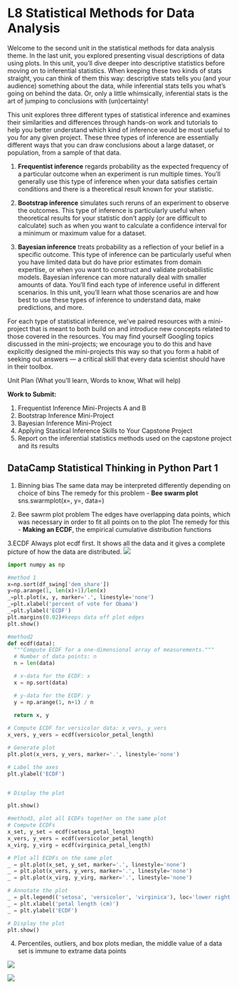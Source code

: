 # L8 Statistical Methods for Data Analysis
Welcome to the second unit in the statistical methods for data analysis theme. In the last unit, you explored presenting visual descriptions of data using plots. In this unit, you’ll dive deeper into descriptive statistics before moving on to inferential statistics. When keeping these two kinds of stats straight, you can think of them this way: descriptive stats tells you (and your audience) something about the data, while inferential stats tells you what’s going on behind the data. Or, only a little whimsically, inferential stats is the art of jumping to conclusions with (un)certainty!

This unit explores three different types of statistical inference and examines their similarities and differences through hands-on work and tutorials to help you better understand which kind of inference would be most useful to you for any given project. These three types of inference are essentially different ways that you can draw conclusions about a large dataset, or population, from a sample of that data.

1. **Frequentist inference** regards probability as the expected frequency of a particular outcome when an experiment is run multiple times. You’ll generally use this type of inference when your data satisfies certain conditions and there is a theoretical result known for your statistic.



2. **Bootstrap inference** simulates such reruns of an experiment to observe the outcomes. This type of inference is particularly useful when theoretical results for your statistic don’t apply (or are difficult to calculate) such as when you want to calculate a confidence interval for a minimum or maximum value for a dataset.   

3. **Bayesian inference** treats probability as a reflection of your belief in a specific outcome. This type of inference can be particularly useful when you have limited data but do have prior estimates from domain expertise, or when you want to construct and validate probabilistic models. Bayesian inference can more naturally deal with smaller amounts of data.
You’ll find each type of inference useful in different scenarios. In this unit, you’ll learn what those scenarios are and how best to use these types of inference to understand data, make predictions, and more.

For each type of statistical inference, we've paired resources with a mini-project that is meant to both build on and introduce new concepts related to those covered in the resources. You may find yourself Googling topics discussed in the mini-projects; we encourage you to do this and have explicitly designed the mini-projects this way so that you form a habit of seeking out answers — a critical skill that every data scientist should have in their toolbox. 

Unit Plan (What you’ll learn, Words to know, What will help)

**Work to Submit:**

1. Frequentist Inference Mini-Projects A and B
2. Bootstrap Inference Mini-Project
3. Bayesian Inference Mini-Project 
4. Applying Stastical Inference Skills to Your Capstone Project
5. Report on the inferential statistics methods used on the capstone project and its results
 
 
 ## DataCamp Statistical Thinking in Python Part 1
 
 1. Binning bias
 The same data may be interpreted differently depending on choice of bins
 The remedy for this problem - **Bee swarm plot**
 sns.swarmplot(x=, y=, data=)
 
 2. Bee sawrm plot problem
  The edges have overlapping data points, which was necessary in order to fit all points on to the plot
  The remedy for this - **Making an ECDF**, the empirical cumulative distribution functions
  
  3.ECDF
  Always plot ecdf first. It shows all the data and it gives a complete picture of how the data are distributed.
  ![]('https://raw.githubusercontent.com/lylayang/Springboard2019/master/L8%20%20Statistical%20Methods/data%20sets/ecdf.png')
  
  ```python
import numpy as np
  
#method 1
x=np.sort(df_swing['dem_share'])
y=np.arange(1, len(x)+1)/len(x)
_=plt.plot(x, y, marker='.', linestyle='none')
_=plt.xlabel('percent of vote for Obama')
_=plt.ylabel('ECDF')
plt.margins(0.02)#keeps data off plot edges
plt.show()
  
#method2
def ecdf(data):
    """Compute ECDF for a one-dimensional array of measurements."""
    # Number of data points: n
    n = len(data)

    # x-data for the ECDF: x
    x = np.sort(data)

    # y-data for the ECDF: y
    y = np.arange(1, n+1) / n

    return x, y
    
# Compute ECDF for versicolor data: x_vers, y_vers
x_vers, y_vers = ecdf(versicolor_petal_length)

# Generate plot
plt.plot(x_vers, y_vers, marker='.', linestyle='none')

# Label the axes
plt.ylabel('ECDF')


# Display the plot

plt.show()

#method3, plot all ECDFs together on the same plot
# Compute ECDFs
x_set, y_set = ecdf(setosa_petal_length)
x_vers, y_vers = ecdf(versicolor_petal_length)
x_virg, y_virg = ecdf(virginica_petal_length)

# Plot all ECDFs on the same plot
_ = plt.plot(x_set, y_set, marker='.', linestyle='none')
_ = plt.plot(x_vers, y_vers, marker='.', linestyle='none')
_ = plt.plot(x_virg, y_virg, marker='.', linestyle='none')

# Annotate the plot
_ = plt.legend(('setosa', 'versicolor', 'virginica'), loc='lower right')
_ = plt.xlabel('petal length (cm)')
_ = plt.ylabel('ECDF')

# Display the plot
plt.show()
  ```

  4. Percentiles, outliers, and box plots
  median, the middle value of a data set is immune to extrame data points
  
  
![]("https://raw.githubusercontent.com/lylayang/Springboard2019/master/L8%20%20Statistical%20Methods/percentiles%20of%20edf.png")
  
![]("https://raw.githubusercontent.com/lylayang/Springboard2019/master/L8%20%20Statistical%20Methods/boxplot.png")
  
